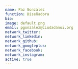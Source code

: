 ```yaml
---
name: Paz González
function: Diseñadora
bio: 
image: default.png
email: pgonzalez@ciudadanoi.org
network_twitter: 
network_linkedin: 
network_github: 
network_googleplus:
network_facebook:
network_instagram:
active: true
---
```

